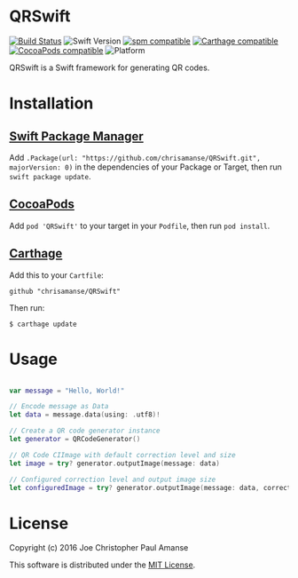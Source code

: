 # QRSwift
[![Build Status](https://travis-ci.org/chrisamanse/QRSwift.svg?branch=master)](https://travis-ci.org/chrisamanse/QRSwift)
![Swift Version](https://img.shields.io/badge/swift-3.0-orange.svg)
[![spm compatible](https://img.shields.io/badge/spm-compatible-4BC51D.svg?style=flat)](https://github.com/apple/swift-package-manager)
[![Carthage compatible](https://img.shields.io/badge/Carthage-compatible-4BC51D.svg?style=flat)](https://github.com/Carthage/Carthage)
[![CocoaPods compatible](https://img.shields.io/cocoapods/v/QRSwift.svg)](https://github.com/CocoaPods/CocoaPods)
![Platform](https://img.shields.io/badge/platform-ios%20%7C%20macos%20%7C%20tvos%20%7C%20linux-lightgrey.svg)

QRSwift is a Swift framework for generating QR codes.

# Installation

## [Swift Package Manager](https://github.com/apple/swift-package-manager)

Add `.Package(url: "https://github.com/chrisamanse/QRSwift.git", majorVersion: 0)` in the dependencies of your Package or Target, then run `swift package update`.


## [CocoaPods](https://github.com/CocoaPods/CocoaPods)

Add `pod 'QRSwift'` to your target in your `Podfile`, then run `pod install`.

## [Carthage](https://github.com/Carthage/Carthage)

Add this to your `Cartfile`:

```
github "chrisamanse/QRSwift"
```

Then run:

```
$ carthage update
```

# Usage

```swift

var message = "Hello, World!"

// Encode message as Data
let data = message.data(using: .utf8)!

// Create a QR code generator instance
let generator = QRCodeGenerator()

// QR Code CIImage with default correction level and size
let image = try? generator.outputImage(message: data)

// Configured correction level and output image size
let configuredImage = try? generator.outputImage(message: data, correctionLevel: .M, size: CGSize(width: 512, height: 512))

```

# License

Copyright (c) 2016 Joe Christopher Paul Amanse

This software is distributed under the [MIT License](./LICENSE).
